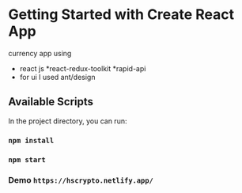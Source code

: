 # Getting Started with Create React App

currency app using

-   react js
    *react-redux-toolkit
    *rapid-api
-   for ui I used ant/design

## Available Scripts

In the project directory, you can run:

### `npm install`

### `npm start`

### Demo `https://hscrypto.netlify.app/`

